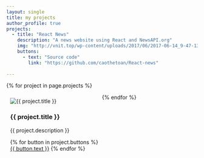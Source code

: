 ```yaml
---
layout: single
title: my projects
author_profile: true
projects:
  - title: "React News"
    description: "A news website using React and NewsAPI.org"
    img: "http://vnit.top/wp-content/uploads/2017/06/2017-06-14_9-47-13.png"
    buttons:
      - text: "Source code"
        link: "https://github.com/caothetoan/React-news"
 
---
```


<style media="screen">
  .project {
    width: 50%;
    max-width: 500px;
    float: left;
    padding: 10px;
    box-sizing: border-box;
}
</style>

{% for project in page.projects %}
<div class="project">
  <div class="thumbnail">
    <img src="{{ project.img }}" alt="{{ project.title }}">
  </div>
  <div class="caption">
    <h3>{{ project.title }}</h3>
    <p>{{ project.description }}</p>
      <p>
        {% for button in project.buttons %}
        <a href="{{ button.link }}" class="btn btn-primary" role="button">{{ button.text }}</a>
        {% endfor %}
      </p>
  </div>
</div>
{% endfor %}
